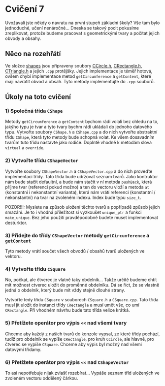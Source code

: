 # Cvičení 7

Uvožavali jste někdy o navratu na první stupeň základní školy? Vše tam bylo jednoduché, učení nenáročné...
Dneska se takový pocit pokusíme zreplikovat, protože budeme pracovat s geometrickými tvary a počítat jejich obvody a obsahy.

## Něco na rozehřátí
Ve složce [shapes](shapes) jsou připraveny soubory [CCircle.h](shapes%2FCCircle.h), 
[CRectangle.h](shapes%2FCRectangle.h), [CTriangle.h](shapes%2FCTriangle.h) a jejich `.cpp`
protějšky. Jejich implementace je téměř hotová, ovšem chybí implementace metod `getCircumference` a `getContent`,
které mají navrátit obvod a obsah. Tyto metody implementujte do `.cpp` souborů.

## Úkoly na toto cvičení

### 1) Společná třída `CShape`
Metody `getCircumference` a `getContent` bychom rádi volali bez ohledu na to, jakýho typu je tvar a tyto tvary bychm rádi
ukládali do jednoho datového typu. Vytvořte soubory `CShape.h` a `CShape.cpp` a do nich vytvořte abstraktní třídu `CShape`,
která tyto metody bude schopná volat. Ke všem dosavadním tvarům tuto třídu nastavte jako rodiče. Doplntě vhodně k metodám slova `virtual`
a `override`.

### 2) Vytvořte třídu `CShapeVector`
Vytvořte soubory `CShapeVector.h` a `CShapeVector.cpp` a do nich proveďte implementaci třídy.
Tato třída bude udržovat seznam tvarů. Jako kontruktor nám bude stačit defaultní, a bude nám stačit v ní metoda `pushBack`, 
která příjme tvar (referenci pokud možno) a ten do vectoru vloží a metoda `at` (konstantní i nekonstantní varianta),
která nám vrátí referenci (konstantní / nekonstantní) na tvar na zvoleném indexu. Index bude typu `size_t`.

POZOR!!!: Myslete na způsob uložení těchto tvarů a popřípadě způsob jejich smazání. Je to i vhodná příležitost si vyzkoušet
`unique_ptr` a funkci `make_unique`. Bez jeho použití pravděpodobně budete muset implementovat desturktor.

### 3) Přidejte do třídy `CShapeVector` metody `getCircumference` a `getContent`
Tyto metody vrátí součet všech obvodů / obsahů tvarů uložených ve vektoru.

### 4) Vytvořte třídu `CSquare`
No, počkat, ale čtverec je vlatně taky obdelník... Takže určitě budeme chtít mít možnost ctverec uložit do proměnné obdelníku.
Dá se říct, že se vlastně jedná o obdelník, který bude mít vždy stejně dlouhé strany.

Vytvořte tedy třídu `CSquare` v souborech `CSquare.h` a `CSquare.cpp`. Tato třída musí jít uložit do instancí třídy `CRectangle`
a musí umět vše, co umí `CRectangle`. Při vhodném návrhu bude tato třída velice krátká.

### 5) Přetížete operátor pro výpis `<<` nad všemi tvary
Chceme aby každý z našich tvarů do konzole vypsal, ze které třídy pochází, tudíž pro obdelník se vypíše `CRectangle`, pro
kruh `CCircle`, ale hlavně, pro čtverec se vypíše `CSquare`. Chceme aby výpis byl možný nad všemi datovými třídamy.

### 6) Přetížete operátor pro výpis `<<` nad `CShapeVector`
To asi nepotřebuje nijak zvlašť rozebírat... Vypáše seznam tříd uložených ve zvoleném vectoru oddělený čárkou.
